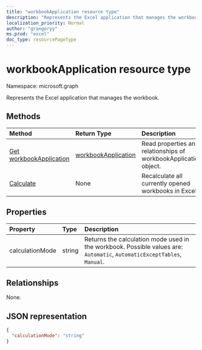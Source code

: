 ```yaml
---
title: "workbookApplication resource type"
description: "Represents the Excel application that manages the workbook."
localization_priority: Normal
author: "grangeryy"
ms.prod: "excel"
doc_type: resourcePageType
---
```


# workbookApplication resource type

Namespace: microsoft.graph

Represents the Excel application that manages the workbook.


## Methods

| Method		   | Return Type	|Description|
|:---------------|:--------|:----------|
|[Get workbookApplication](../api/workbookapplication-get.md) | [workbookApplication](workbookapplication.md) |Read properties and relationships of workbookApplication object.|
|[Calculate](../api/workbookapplication-calculate.md)|None|Recalculate all currently opened workbooks in Excel.|

## Properties
| Property	   | Type	|Description|
|:---------------|:--------|:----------|
|calculationMode|string|Returns the calculation mode used in the workbook. Possible values are: `Automatic`, `AutomaticExceptTables`, `Manual`.|

## Relationships
None.


## JSON representation

<!-- {
  "blockType": "resource",
  "optionalProperties": [

  ],
  "@odata.type": "microsoft.graph.workbookApplication"
}-->

```json
{
  "calculationMode": "string"
}

```

<!-- uuid: 8fcb5dbc-d5aa-4681-8e31-b001d5168d79
2015-10-25 14:57:30 UTC -->
<!--
{
  "type": "#page.annotation",
  "description": "workbookApplication resource",
  "keywords": "",
  "section": "documentation",
  "tocPath": "",
  "suppressions": []
}
-->
